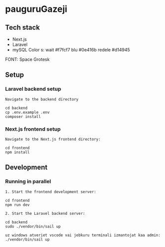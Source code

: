 # pauguruGazeji

## Tech stack     

- Next.js
- Laravel
- mySQL
Color s:
wait #f7fcf7
blu #0e416b
redele #d14945

FONT: Space Grotesk


## Setup     

### Laravel backend setup     

```
Navigate to the backend directory

cd backend
cp .env.example .env
composer install
```

### Next.js frontend setup

```
Navigate to the Next.js frontend directory:        

cd frontend        
npm install
```
## Development
### Running in parallel
```
1. Start the frontend development server:

cd frontend    
npm run dev

2. Start the Laravel backend server:

cd backend   
sudo ./vendor/bin/sail up

uz windows atveriet vscode vai jebkuru terminali izmantojat kaa admin:
./vendor/bin/sail up
